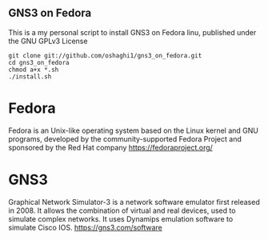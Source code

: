 ## GNS3 on Fedora

This is a my personal script to install GNS3 on Fedora linu, published under the GNU GPLv3 License

```
git clone git://github.com/oshaghi1/gns3_on_fedora.git
cd gns3_on_fedora
chmod a+x *.sh
./install.sh
```


# Fedora
Fedora is an Unix-like operating system based on the Linux kernel and GNU programs, developed by the community-supported Fedora Project and sponsored by the Red Hat company https://fedoraproject.org/

# GNS3
Graphical Network Simulator-3 is a network software emulator first released in 2008. It allows the combination of virtual and real devices, used to simulate complex networks. It uses Dynamips emulation software to simulate Cisco IOS. https://gns3.com/software
